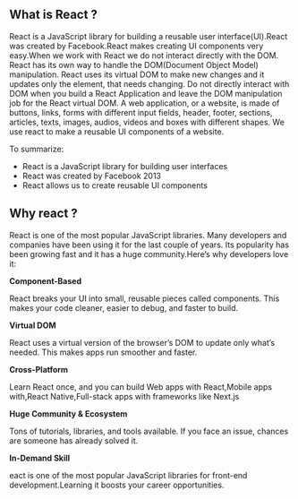 ## What is React ?

React is a JavaScript library for building a reusable user interface(UI).React was created by Facebook.React makes creating UI components very easy.When we work with React we do not interact directly with the DOM. React has its own way to handle the DOM(Document Object Model) manipulation. React uses its virtual DOM to make new changes and it updates only the element, that needs changing. Do not directly interact with DOM when you build a React Application and leave the DOM manipulation job for the React virtual DOM. A web application, or a website, is made of buttons, links, forms with different input fields, header, footer, sections, articles, texts, images, audios, videos and boxes with different shapes. We use react to make a reusable UI components of a website.

To summarize:

- React is a JavaScript library for building user interfaces
- React was created by Facebook 2013
- React allows us to create reusable UI components

## Why react ?

React is one of the most popular JavaScript libraries. Many developers and companies have been using it for the last couple of years. Its popularity has been growing fast and it has a huge community.Here’s why developers love it:

**Component-Based**

React breaks your UI into small, reusable pieces called components. This makes your code cleaner, easier to debug, and faster to build.

**Virtual DOM**

React uses a virtual version of the browser’s DOM to update only what’s needed. This makes apps run smoother and faster.

**Cross-Platform**

Learn React once, and you can build Web apps with React,Mobile apps with,React Native,Full-stack apps with frameworks like Next.js

**Huge Community & Ecosystem**

Tons of tutorials, libraries, and tools available.
If you face an issue, chances are someone has already solved it.

**In-Demand Skill**

eact is one of the most popular JavaScript libraries for front-end development.Learning it boosts your career opportunities.
